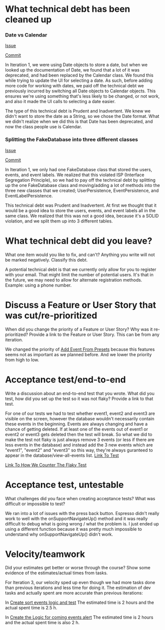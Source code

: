 What technical debt has been cleaned up
========================================

### Date vs Calendar

[Issue](https://code.cs.umanitoba.ca/winter-2022-a02/group-2/time-since-a02-2/-/issues/39)

[Commit](https://code.cs.umanitoba.ca/winter-2022-a02/group-2/time-since-a02-2/-/commit/c91203ee276ea34823b1e5ed2133cdd9e3796a4f)

In Iteration 1, we were using Date objects to store a date, but when we looked
up the documentation of Date, we found that a lot of it was deprecated, and had
been replaced by the Calendar class.
We found this while trying to update the UI for selecting a date.
As such, before adding more code for working with dates, we paid off the
technical debt we previously incurred by switching all Date objects to Calendar
objects.  This ensures we're using something that's less likely to be changed,
or not work, and also it made the UI calls to selecting a date easier.

The type of this technical debt is Prudent and Inadvertent.  We knew we
didn't want to store the date as a String, so we chose the Date format.
What we didn't realize when we did this is that Date has been deprecated,
and now the class people use is Calendar.

### Splitting the FakeDatabase into three different classes

[Issue](https://code.cs.umanitoba.ca/winter-2022-a02/group-2/time-since-a02-2/-/issues/28)

[Commit](https://code.cs.umanitoba.ca/winter-2022-a02/group-2/time-since-a02-2/-/commit/97dd99872ba524644ae6070a28c57062dbf11ba3)

In Iteration 1, we only had one FakeDatabase class that stored the users, events,
and event labels. We realized that this violated ISP (Interface Segregation Principle), 
so we had to pay off the technical debt by splitting up the one FakeDatabase class and moving/adding
a lot of methods into the three new classes that we created; UserPersistence, EventPersistence, 
and EventLabelPersistence.

This technical debt was Prudent and Inadvertent.  At first we thought that
it would be a good idea to store the users, events, and event labels all
in the same class.  We realized that this was not a good idea, because it's
a SOLID violation, and we split them up into 3 different tables.

What technical debt did you leave?
==================================

What one item would you like to fix, and can't? Anything you write will not
be marked negatively. Classify this debt.

A potential technical debt is that we currently only allow for you to register with your email. That
might limit the number of potential users. It's that in the future, we may need to allow for
alternate registration methods.  Example: using a phone number.

Discuss a Feature or User Story that was cut/re-prioritized
============================================

When did you change the priority of a Feature or User Story? Why was it
re-prioritized? Provide a link to the Feature or User Story. This can be from any
iteration.

We changed the priority of [Add Event From Presets](https://code.cs.umanitoba.ca/winter-2022-a02/group-2/time-since-a02-2/-/issues/2)
because this features seems not as important as we planned before. And we lower
the priority from high to low.

Acceptance test/end-to-end
==========================
Write a discussion about an end-to-end test that you wrote. What did you test,
how did you set up the test so it was not flaky? Provide a link to that test.

For one of our tests we had to test whether event1, event2 and event3 are visible
on the screen, however the database wouldn't necessarily contain these events in
the beginning. Events are always changing and have a chance of getting deleted.
If at least one of the events out of event1 or event2 or event3 gets deleted then
the test will break. So what we did to make the test not flaky is just always remove
3 events (or less if there are less events in the database) and instead add the 3 new
events which are "event1", "event2" and "event3" so this way, they're always guranteed to
appear in the database/view-all-events list. [Link To Test](https://code.cs.umanitoba.ca/winter-2022-a02/group-2/time-since-a02-2/-/blob/main/app/src/androidTest/java/comp3350/timeSince/ViewAllEventsSystemTest.java) 

[Link To How We Counter The Flaky Test](https://code.cs.umanitoba.ca/winter-2022-a02/group-2/time-since-a02-2/-/blob/main/app/src/androidTest/java/comp3350/timeSince/utils/TestUtils.java)

Acceptance test, untestable
===============
What challenges did you face when creating acceptance tests? What was difficult
or impossible to test?

We ran into a lot of issues with the press back button. Espresso didn't really 
work to well with the onSupportNavigateUp() method and it was really difficult
to debug what is going wrong / what the problem is. I just ended up using a different
function because it was pretty much impossible to understand why onSupportNavigateUp()
didn't work.

Velocity/teamwork
=================

Did your estimates get better or worse through the course? Show some
evidence of the estimates/actual times from tasks.

For Iteration 3, our velocity sped up even though we had more tasks done than previous
iterations and less time for doing it. The estimation of dev tasks and actually spent
are more accurate than previous iterations:

In [Create sort events logic and test](https://code.cs.umanitoba.ca/winter-2022-a02/group-2/time-since-a02-2/-/issues/79)
The estimated time is 2 hours and the actual spent time is 2.5 h.

In [Create the Logic for coming events alert](https://code.cs.umanitoba.ca/winter-2022-a02/group-2/time-since-a02-2/-/issues/81)
The estimated time is 2 hours and the actual spent time is also 2 h.
